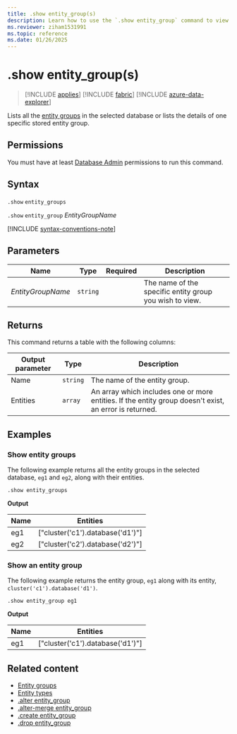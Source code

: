 ```yaml
---
title: .show entity_group(s)
description: Learn how to use the `.show entity_group` command to view existing entity groups.
ms.reviewer: ziham1531991
ms.topic: reference
ms.date: 01/26/2025
---
```


# .show entity_group(s)

> [!INCLUDE [applies](../includes/applies-to-version/applies.md)] [!INCLUDE [fabric](../includes/applies-to-version/fabric.md)] [!INCLUDE [azure-data-explorer](../includes/applies-to-version/azure-data-explorer.md)]

Lists all the [entity groups](entity-groups.md) in the selected database or lists the details of one specific stored entity group.

## Permissions

You must have at least [Database Admin](../access-control/role-based-access-control.md) permissions to run this command.

## Syntax

`.show` `entity_groups`

`.show` `entity_group` *EntityGroupName*

[!INCLUDE [syntax-conventions-note](../includes/syntax-conventions-note.md)]

## Parameters

|Name|Type|Required|Description|
|--|--|--|--|
|*EntityGroupName*| `string` | |The name of the specific entity group you wish to view. |

## Returns

This command returns a table with the following columns:

|Output parameter |Type |Description|
|---|---|---|
|Name | `string` | The name of the entity group.|
|Entities | `array` | An array which includes one or more entities. If the entity group doesn't exist, an error is returned.|

## Examples

### Show entity groups

The following example returns all the entity groups in the selected database, `eg1` and `eg2`, along with their entities.

```kusto
.show entity_groups
```

**Output**

|Name|Entities|
|---|---|
|eg1|["cluster('c1').database('d1')"]|
|eg2|["cluster('c2').database('d2')"]|

### Show an entity group

The following example returns the entity group, `eg1` along with its entity, `cluster('c1').database('d1')`.

```kusto
.show entity_group eg1
```

**Output**

|Name|Entities|
|---|---|
|eg1|["cluster('c1').database('d1')"]|

## Related content

* [Entity groups](entity-groups.md)
* [Entity types](../query/schema-entities/index.md)
* [.alter entity_group](alter-entity-group.md)
* [.alter-merge entity_group](alter-merge-entity-group.md)
* [.create entity_group](create-entity-group.md)
* [.drop entity_group](drop-entity-group.md)